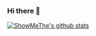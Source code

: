 ### Hi there 👋

[![ShowMeThe's github stats](https://github-readme-stats.vercel.app/api?username=ShowMeThe&show_icons=true&theme=dracula)](https://github.com/anuraghazra/github-readme-stats) 
